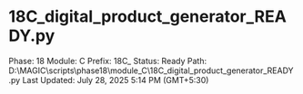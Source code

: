 # 18C_digital_product_generator_READY.py

Phase: 18
Module: C
Prefix: 18C_
Status: Ready
Path: D:\MAGIC\scripts\phase18\module_C\18C_digital_product_generator_READY.py
Last Updated: July 28, 2025 5:14 PM (GMT+5:30)
